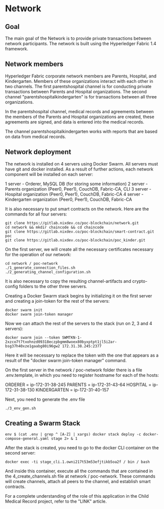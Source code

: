 # Network

## Goal

The main goal of the Network is to provide private transactions between network participants. The network is built using the Hyperledger Fabric 1.4 framework.

## Network members

Hyperledger Fabric corporate network members are Parents, Hospital, and Kindergarten. Members of these organizations interact with each other in two channels. The first parentshospital channel is for conducting private transactions between Parents and Hospital organizations. The second channel "parentshospitalkindergarten" is for transactions between all three organizations.

In the parentshospital channel, medical records and agreements between the members of the Parents and Hospital organizations are created, these agreements are signed, and data is entered into the medical records.

The channel parentshospitalkindergarten works with reports that are based on data from medical records.

## Network deployment

The network is installed on 4 servers using Docker Swarm. All servers must have git and docker installed. As a result of further actions, each network component will be installed on each server:

1 server - Orderer, MySQL DB (for storing some information)
2 server - Parents organization (Peer0, Peer1), CouchDB, Fabric-CA, CLI
3 server - Hospital organization (Peer0, Peer1), CouchDB, Fabric-CA
4 server - Kindergarten organization (Peer0, Peer1), CouchDB, Fabric-CA

It is also necessary to put smart contracts on the network. Here are the commands for all four servers:
```
git clone https://gitlab.nixdev.co/poc-blockchain/network.git
cd network && mkdir chaincode && cd chaincode
git clone https://gitlab.nixdev.co/poc-blockchain/smart-contract.git poc
git clone https://gitlab.nixdev.co/poc-blockchain/poc_kinder.git
```
On the first server, we will create all the necessary certificates necessary for the operation of our network:
```
cd network / poc-network
./1_generate_connection_files.sh
./2_generating_channel_configuration.sh
```
It is also necessary to copy the resulting channel-artifacts and crypto-config folders to the other three servers.

Creating a Docker Swarm stack begins by initializing it on the first server and creating a join-token for the rest of the servers:
```
docker swarm init
docker swarm join-token manager
```
Now we can attach the rest of the servers to the stack (run on 2, 3 and 4 servers):
```
docker swarm join --token SWMTKN-1-2xzco7t7txohnzd09318eczpbgmm8woex80byxptpt1jl5i2ar-bsg37h40xze1gaabg80i96gw2 172.31.38.245:2377
```
Here it will be necessary to replace the token with the one that appears as a result of the "docker swarm join-token manager" command.

On the first server in the network / poc-network folder there is a file .env.template, in which you need to register hostname for each of the hosts:

ORDERER = ip-172-31-38-245
PARENTS = ip-172-31-43-64
HOSPITAL = ip-172-31-38-130
KINDERGARTEN = ip-172-31-40-157

Next, you need to generate the .env file
```
./3_env_gen.sh
```
## Creating a Swarm Stack
```
env $ (cat .env | grep ^ [A-Z] | xargs) docker stack deploy -c docker-compose-general.yaml stage 2> & 1
```
After the stack is created, you need to go to the docker CLI container on the second server:
```
docker exec -ti stage_cli.1.owni217t53m53efjtikb5oa2f / bin / bash
```
And inside this container, execute all the commands that are contained in the 4_create_channels.sh file at network / poc-network. These commands will create channels, attach all peers to the channel, and establish smart contracts.

For a complete understanding of the role of this application in the Child Medical Record project, refer to the "LINK" article.